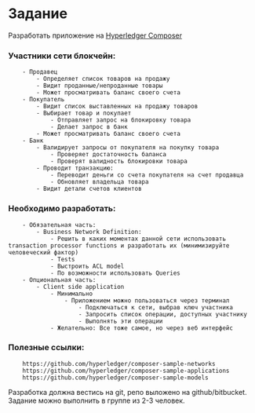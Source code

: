 # Задание

Разработать приложение на [Hyperledger Composer](https://hyperledger.github.io/composer/introduction/introduction.html)

### Участники сети блокчейн:
        - Продавец
            - Определяет список товаров на продажу
            - Видит проданные/непроданные товары
            - Может просматривать баланс своего счета
        - Покупатель
            - Видит список выставленных на продажу товаров
            - Выбирает товар и покупает
                - Отправляет запрос на блокировку товара
                - Делает запрос в банк
            - Может просматривать баланс своего счета
        - Банк
            - Валидирует запросы от покупателя на покупку товара
                - Проверяет достаточность баланса
                - Проверят валидность блокировки товара
            - Проводит транзакцию:
                - Переводит деньги со счета покупателя на счет продавца
                - Обновляет владельца товара
            - Видит детали счетов клиентов

### Необходимо разработать:
        - Обязательная часть:
            - Business Network Definition:
                - Решить в каких моментах данной сети использовать transaction processor functions и разработать их (минимизируйте человеческий фактор)
                - Tests
                - Выстроить ACL model
                - По возможности использовать Queries
        - Опциональная часть:
            - Client side application
                - Минимально
                    - Приложением можно пользоваться через терминал
                        - Подключаться к сети, выбрав ключ участника
                        - Запросить список операции, доступных участнику
                        - Выполнять эти операции
                - Желательно: Все тоже самое, но через веб интерфейс

### Полезные ссылки:
        https://github.com/hyperledger/composer-sample-networks
        https://github.com/hyperledger/composer-sample-applications
        https://github.com/hyperledger/composer-sample-models

  Разработка должна вестись на git, репо выложено на github/bitbucket.
  Задание можно выполнить в группе из 2-3 человек.
